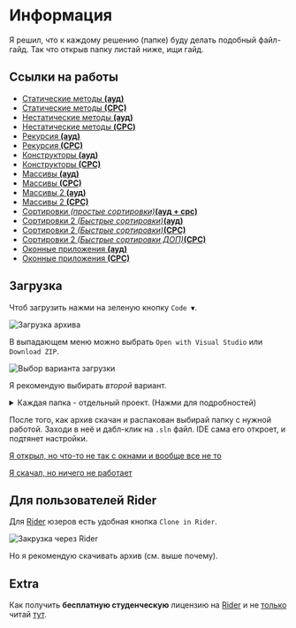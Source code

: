 # Информация
Я решил, что к каждому решению (папке) буду делать подобный файл-гайд. Так что открыв папку листай ниже, ищи гайд.

## Ссылки на работы
* [Статические методы **(ауд)**][static-methods-aud]
* [Статические методы **(СРС)**][static-methods-cpc]
* [Нестатические методы **(ауд)**][non-static-methods-aud]
* [Нестатические методы **(CPC)**][non-static-methods-cpc]
* [Рекурсия **(ауд)**][recursion-aud]
* [Рекурсия **(СРС)**][recursion-cpc]
* [Конструкторы **(ауд)**][constructors-aud]
* [Конструкторы **(СРС)**][constructors-cpc]
* [Массивы **(ауд)**][arrays-aud]
* [Массивы **(СРС)**][arrays-cpc]
* [Массивы 2 **(ауд)**][arrays2-aud]
* [Массивы 2 **(СРС)**][arrays2-cpc]
* [Сортировки *(простые сортировки)***(ауд + срс)**][sorting]
* [Сортировки 2 *(Быстрые сортировки)***(ауд)**][sorting2-aud]
* [Сортировки 2 *(Быстрые сортировки)***(СРС)**][sorting2-cpc]
* [Сортировки 2 *(Быстрые сортировки ДОП)***(СРС)**][sorting2-advanced]
* [Оконные приложения **(ауд)**][winforms-aud]
* [Оконные приложения **(СРС)**][winforms-cpc]

## Загрузка
Чтоб загрузить нажми на зеленую кнопку `Code ▼`.

![Загрузка архива][pic1]

В выпадающем меню можно выбрать `Open with Visual Studio` или `Download ZIP`.

![Выбор варианта загрузки][pic2]

Я рекомендую выбирать *второй* вариант.

<details>
  <summary>
    Каждая папка - отдельный проект. (Нажми для подробностей)
  </summary>
  Если открыть целиком всю папку <code>csharp-bachelor-2</code>, скорее всего возникнет конфликт (из-за множества точек входа), между проектами, не проверял. Связано это исключительно с тем, как работает C#.
</details>

После того, как архив скачан и распакован выбирай папку с нужной работой. Заходи в неё и дабл-клик на `.sln` файл. IDE сама его откроет, и подтянет настройки.

[Я открыл, но что-то не так с окнами и вообще все не то][fixes]

[Я скачал, но ничего не работает][fixes]

## Для пользователей Rider
Для [Rider][rider] юзеров есть удобная кнопка `Clone in Rider`.

![Закрузка через Rider][pic3]

Но я рекомендую скачивать архив (см. выше почему).

## Extra
Как получить **бесплатную студенческую** лицензию на [Rider][rider] и не [только][features] читай [тут][guide].


[pic1]: ./sources/download.png
[pic2]: ./sources/download-2.png
[pic3]: ./sources/download-3.png

[rider]: https://www.jetbrains.com/rider/
[features]: https://www.jetbrains.com/community/education/#students/faq
[guide]: ./educational-license.md
[fixes]: ./fixes.md

[static-methods-aud]: ./staticMethods/
[static-methods-cpc]: ./staticMethods_CPC/
[non-static-methods-aud]: ./nonStaticMethods/
[non-static-methods-cpc]:./nonStaticMethods_CPC/
[recursion-aud]: ./recursion/
[recursion-cpc]: ./recursion_CPC/
[constructors-aud]: ./constructors/
[constructors-cpc]: ./constructors_CPC/
[arrays-aud]: ./arrays/
[arrays-cpc]: ./arrays_CPC/
[arrays2-aud]: ./arrays2/
[arrays2-cpc]: ./arrays2_CPC/
[sorting]: ./sorting/
[sorting2-aud]: ./sorting2/
[sorting2-cpc]: ./sorting2_CPC/
[sorting2-advanced]: ./sorting2_CPC/sorting2_Advanced_CPC/
[winforms-aud]: ./forms/
[winforms-cpc]: ./forms_CPC/
